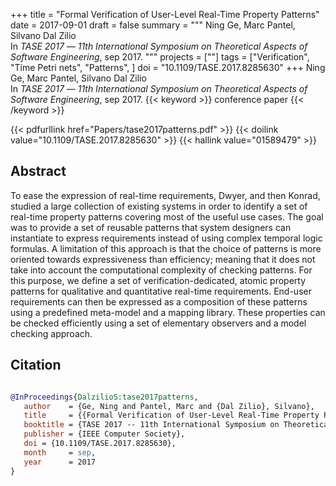 +++
title = "Formal Verification of User-Level Real-Time Property Patterns"
date = 2017-09-01
draft = false
summary = """
Ning Ge, Marc Pantel, Silvano Dal Zilio <br />
In _TASE 2017_ — _11th International Symposium on Theoretical Aspects of Software Engineering_, sep 2017.
"""
projects = [""]
tags = ["Verification", "Time Petri nets", "Patterns", ]
doi = "10.1109/TASE.2017.8285630"
+++
Ning Ge, Marc Pantel, Silvano Dal Zilio <br />
In _TASE 2017_ — _11th International Symposium on Theoretical Aspects of Software Engineering_, sep 2017.
{{< keyword >}} conference paper {{< /keyword >}}


{{< pdfurllink href="Papers/tase2017patterns.pdf" >}}
{{< doilink value="10.1109/TASE.2017.8285630" >}}
{{< hallink value="01589479" >}}

## Abstract
To ease the expression of real-time requirements, Dwyer, and then Konrad, studied a large
        collection of existing systems in order to identify a set of real-time property patterns
        covering most of the useful use cases. The goal was to provide a set of reusable patterns
        that system designers can instantiate to express requirements instead of using complex
        temporal logic formulas. A limitation of this approach is that the choice of patterns is
        more oriented towards expressiveness than efficiency; meaning that it does not take into
        account the computational complexity of checking patterns. For this purpose, we define a set
        of verification-dedicated, atomic property patterns for qualitative and quantitative
        real-time requirements. End-user requirements can then be expressed as a composition of
        these patterns using a predefined meta-model and a mapping library. These properties can be
        checked efficiently using a set of elementary observers and a model checking approach.



## Citation

```bibtex

@InProceedings{DalzilioS:tase2017patterns,
   author    = {Ge, Ning and Pantel, Marc and {Dal Zilio}, Silvano},
   title     = {{Formal Verification of User-Level Real-Time Property Patterns}},
   booktitle = {TASE 2017 -- 11th International Symposium on Theoretical Aspects of Software Engineering},
   publisher = {IEEE Computer Society},
   doi = {10.1109/TASE.2017.8285630},
   month     = sep, 
   year      = 2017
}

````
